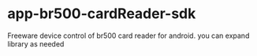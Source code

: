 # app-br500-cardReader-sdk
Freeware device control of br500 card reader for android. you can expand library as needed
